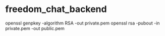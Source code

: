 # freedom_chat_backend
openssl genpkey -algorithm RSA -out private.pem
openssl rsa -pubout -in private.pem -out public.pem
